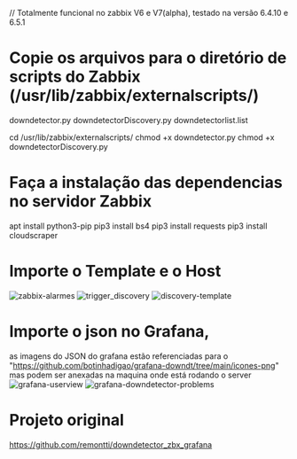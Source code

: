 // Totalmente funcional no zabbix V6 e V7(alpha), testado na versão 6.4.10 e 6.5.1



# Copie os arquivos para o diretório de scripts do Zabbix (/usr/lib/zabbix/externalscripts/)
downdetector.py
downdetectorDiscovery.py
downdetectorlist.list

cd /usr/lib/zabbix/externalscripts/
chmod +x downdetector.py
chmod +x downdetectorDiscovery.py


# Faça a instalação das dependencias no servidor Zabbix
apt install python3-pip 
pip3 install bs4 
pip3 install requests 
pip3 install cloudscraper

# Importe o Template e o Host

![zabbix-alarmes](https://github.com/botinhadigao/grafana-downdt/assets/89220727/996ce500-db60-4bb5-ac71-76b40a6f6acf)
![trigger_discovery](https://github.com/botinhadigao/grafana-downdt/assets/89220727/4821848b-246c-498e-8bff-be31af1b8d20)
![discovery-template](https://github.com/botinhadigao/grafana-downdt/assets/89220727/2e467af3-064e-4857-a72c-f5307d8df73e)



# Importe o json no Grafana, 
as imagens do JSON do grafana estão referenciadas para o "https://github.com/botinhadigao/grafana-downdt/tree/main/icones-png" mas podem ser anexadas na maquina onde está rodando o server
![grafana-userview](https://github.com/botinhadigao/grafana-downdt/assets/89220727/f1dfaca1-b652-4faf-bdb3-75d23372bf57)
![grafana-downdetector-problems](https://github.com/botinhadigao/grafana-downdt/assets/89220727/b8d47b9f-c2ae-4248-bed9-96602b145b14)









# Projeto original
https://github.com/remontti/downdetector_zbx_grafana
